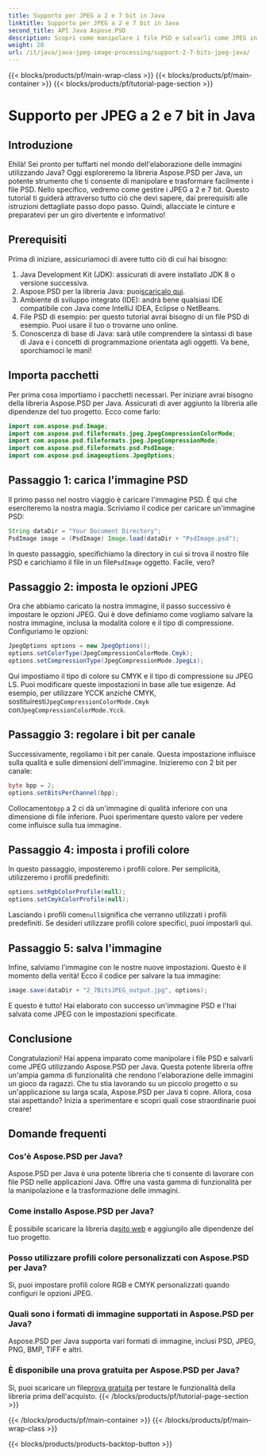 ```yaml
---
title: Supporto per JPEG a 2 e 7 bit in Java
linktitle: Supporto per JPEG a 2 e 7 bit in Java
second_title: API Java Aspose.PSD
description: Scopri come manipolare i file PSD e salvarli come JPEG in Java utilizzando Aspose.PSD. Guida passo passo con esempi di codice. Perfetto sia per i principianti che per i professionisti.
weight: 20
url: /it/java/java-jpeg-image-processing/support-2-7-bits-jpeg-java/
---
```


{{< blocks/products/pf/main-wrap-class >}}
{{< blocks/products/pf/main-container >}}
{{< blocks/products/pf/tutorial-page-section >}}

# Supporto per JPEG a 2 e 7 bit in Java

## Introduzione
Ehilà! Sei pronto per tuffarti nel mondo dell'elaborazione delle immagini utilizzando Java? Oggi esploreremo la libreria Aspose.PSD per Java, un potente strumento che ti consente di manipolare e trasformare facilmente i file PSD. Nello specifico, vedremo come gestire i JPEG a 2 e 7 bit. Questo tutorial ti guiderà attraverso tutto ciò che devi sapere, dai prerequisiti alle istruzioni dettagliate passo dopo passo. Quindi, allacciate le cinture e preparatevi per un giro divertente e informativo!
## Prerequisiti
Prima di iniziare, assicuriamoci di avere tutto ciò di cui hai bisogno:
1. Java Development Kit (JDK): assicurati di avere installato JDK 8 o versione successiva.
2.  Aspose.PSD per la libreria Java: puoi[scaricalo qui](https://releases.aspose.com/psd/java/).
3. Ambiente di sviluppo integrato (IDE): andrà bene qualsiasi IDE compatibile con Java come IntelliJ IDEA, Eclipse o NetBeans.
4. File PSD di esempio: per questo tutorial avrai bisogno di un file PSD di esempio. Puoi usare il tuo o trovarne uno online.
5. Conoscenza di base di Java: sarà utile comprendere la sintassi di base di Java e i concetti di programmazione orientata agli oggetti.
Va bene, sporchiamoci le mani!
## Importa pacchetti
Per prima cosa importiamo i pacchetti necessari. Per iniziare avrai bisogno della libreria Aspose.PSD per Java. Assicurati di aver aggiunto la libreria alle dipendenze del tuo progetto. Ecco come farlo:
```java
import com.aspose.psd.Image;
import com.aspose.psd.fileformats.jpeg.JpegCompressionColorMode;
import com.aspose.psd.fileformats.jpeg.JpegCompressionMode;
import com.aspose.psd.fileformats.psd.PsdImage;
import com.aspose.psd.imageoptions.JpegOptions;
```
## Passaggio 1: carica l'immagine PSD
Il primo passo nel nostro viaggio è caricare l'immagine PSD. È qui che eserciteremo la nostra magia. Scriviamo il codice per caricare un'immagine PSD:
```java
String dataDir = "Your Document Directory";
PsdImage image = (PsdImage) Image.load(dataDir + "PsdImage.psd");
```
 In questo passaggio, specifichiamo la directory in cui si trova il nostro file PSD e carichiamo il file in un file`PsdImage` oggetto. Facile, vero?
## Passaggio 2: imposta le opzioni JPEG
Ora che abbiamo caricato la nostra immagine, il passo successivo è impostare le opzioni JPEG. Qui è dove definiamo come vogliamo salvare la nostra immagine, inclusa la modalità colore e il tipo di compressione. Configuriamo le opzioni:
```java
JpegOptions options = new JpegOptions();
options.setColorType(JpegCompressionColorMode.Cmyk);
options.setCompressionType(JpegCompressionMode.JpegLs);
```
 Qui impostiamo il tipo di colore su CMYK e il tipo di compressione su JPEG LS. Puoi modificare queste impostazioni in base alle tue esigenze. Ad esempio, per utilizzare YCCK anziché CMYK, sostituiresti`JpegCompressionColorMode.Cmyk` con`JpegCompressionColorMode.Ycck`.
## Passaggio 3: regolare i bit per canale
Successivamente, regoliamo i bit per canale. Questa impostazione influisce sulla qualità e sulle dimensioni dell'immagine. Inizieremo con 2 bit per canale:
```java
byte bpp = 2;
options.setBitsPerChannel(bpp);
```
 Collocamento`bpp` a 2 ci dà un'immagine di qualità inferiore con una dimensione di file inferiore. Puoi sperimentare questo valore per vedere come influisce sulla tua immagine.
## Passaggio 4: imposta i profili colore
In questo passaggio, imposteremo i profili colore. Per semplicità, utilizzeremo i profili predefiniti:
```java
options.setRgbColorProfile(null);
options.setCmykColorProfile(null);
```
 Lasciando i profili come`null`significa che verranno utilizzati i profili predefiniti. Se desideri utilizzare profili colore specifici, puoi impostarli qui.
## Passaggio 5: salva l'immagine
Infine, salviamo l'immagine con le nostre nuove impostazioni. Questo è il momento della verità! Ecco il codice per salvare la tua immagine:
```java
image.save(dataDir + "2_7BitsJPEG_output.jpg", options);
```
E questo è tutto! Hai elaborato con successo un'immagine PSD e l'hai salvata come JPEG con le impostazioni specificate.
## Conclusione
Congratulazioni! Hai appena imparato come manipolare i file PSD e salvarli come JPEG utilizzando Aspose.PSD per Java. Questa potente libreria offre un'ampia gamma di funzionalità che rendono l'elaborazione delle immagini un gioco da ragazzi. Che tu stia lavorando su un piccolo progetto o su un'applicazione su larga scala, Aspose.PSD per Java ti copre. Allora, cosa stai aspettando? Inizia a sperimentare e scopri quali cose straordinarie puoi creare!
## Domande frequenti
### Cos'è Aspose.PSD per Java?
Aspose.PSD per Java è una potente libreria che ti consente di lavorare con file PSD nelle applicazioni Java. Offre una vasta gamma di funzionalità per la manipolazione e la trasformazione delle immagini.
### Come installo Aspose.PSD per Java?
È possibile scaricare la libreria da[sito web](https://releases.aspose.com/psd/java/) e aggiungilo alle dipendenze del tuo progetto.
### Posso utilizzare profili colore personalizzati con Aspose.PSD per Java?
Sì, puoi impostare profili colore RGB e CMYK personalizzati quando configuri le opzioni JPEG.
### Quali sono i formati di immagine supportati in Aspose.PSD per Java?
Aspose.PSD per Java supporta vari formati di immagine, inclusi PSD, JPEG, PNG, BMP, TIFF e altri.
### È disponibile una prova gratuita per Aspose.PSD per Java?
 Sì, puoi scaricare un file[prova gratuita](https://releases.aspose.com/) per testare le funzionalità della libreria prima dell'acquisto.
{{< /blocks/products/pf/tutorial-page-section >}}

{{< /blocks/products/pf/main-container >}}
{{< /blocks/products/pf/main-wrap-class >}}

{{< blocks/products/products-backtop-button >}}
